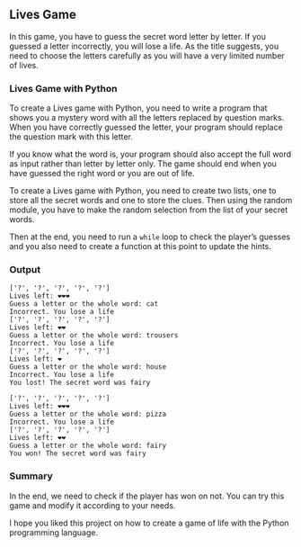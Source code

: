 ## Lives Game

In this game, you have to guess the secret word letter by letter. If you guessed a letter incorrectly, you will lose a life. As the title suggests, you need to choose the letters carefully as you will have a very limited number of lives.

### Lives Game with Python

To create a Lives game with Python, you need to write a program that shows you a mystery word with all the letters replaced by question marks. When you have correctly guessed the letter, your program should replace the question mark with this letter.

If you know what the word is, your program should also accept the full word as input rather than letter by letter only. The game should end when you have guessed the right word or you are out of life.

To create a Lives game with Python, you need to create two lists, one to store all the secret words and one to store the clues. Then using the random module, you have to make the random selection from the list of your secret words.

Then at the end, you need to run a `while` loop to check the player’s guesses and you also need to create a function at this point to update the hints.

### Output

```
['?', '?', '?', '?', '?']
Lives left: ❤❤❤
Guess a letter or the whole word: cat
Incorrect. You lose a life
['?', '?', '?', '?', '?']
Lives left: ❤❤
Guess a letter or the whole word: trousers
Incorrect. You lose a life
['?', '?', '?', '?', '?'] 
Lives left: ❤
Guess a letter or the whole word: house
Incorrect. You lose a life
You lost! The secret word was fairy
```

```
['?', '?', '?', '?', '?']
Lives left: ❤❤❤
Guess a letter or the whole word: pizza
Incorrect. You lose a life        
['?', '?', '?', '?', '?']
Lives left: ❤❤
Guess a letter or the whole word: fairy
You won! The secret word was fairy
```

### Summary

In the end, we need to check if the player has won on not. You can try this game and modify it according to your needs.

I hope you liked this project on how to create a game of life with the Python programming language.